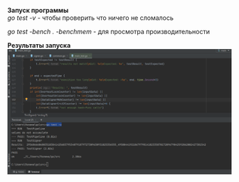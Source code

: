 **Запуск программы**  
*go test -v* - чтобы проверить что ничего не сломалось  

*go test -bench . -benchmem* - для просмотра производительности  


**Результаты запуска**  
![Иллюстрация к проекту](https://github.com/polinanov/golang/blob/master/lab2pipeline/gopipeline.PNG)  


